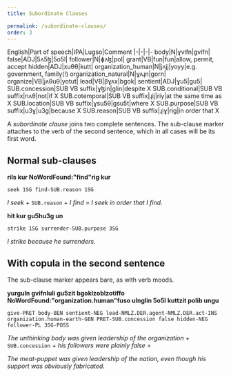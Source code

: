 ```yaml
---
title: Subordinate Clauses

permalink: /subordinate-clauses/
order: 3
---
```


English|Part of speech|IPA|Lugso|Comment
|-|-|-|-
body|N|ɣvifn|gvifn|
false|ADJ|5ʌ5ɮ|5o5l|
follower|N|ɸʌɮ|pol|
grant|VB|fun|fun|allow, permit, accept
hidden|ADJ|xuθθ|kutt|
organization_human|N|jʌjj|yoyy|e.g. government, family(!)
organization_natural|N|ɣʌɻn|gorn|
organize|VB|jʌθuθ|yotut|
lead|VB|βɣʌx|bgok|
sentient|ADJ|ɣu5|gu5|
SUB.concession|SUB VB suffix|ɣɮin|glin|despite X
SUB.conditional|SUB VB suffix|nʌθ|not|if X
SUB.cotemporal|SUB VB suffix|ɻij|riy|at the same time as X
SUB.location|SUB VB suffix|ɣsu5θ|gsu5t|where X
SUB.purpose|SUB VB suffix|u3ɣ|u3g|because X
SUB.reason|SUB VB suffix|ɻiɣ|rig|in order that X

A _subordinate clause_ joins two complete sentences. The sub-clause marker attaches to the verb of the second sentence, which in all cases will be its first word.

## Normal sub-clauses

**rils kur NoWordFound:"find"rig kur**

`seek 1SG find-SUB.reason 1SG`

_I seek_ + `SUB.reason` + _I find_ = _I seek in order that I find._

**hit kur gu5hu3g un**

`strike 1SG surrender-SUB.purpose 3SG`

_I strike because he surrenders._

## With copula in the second sentence

The sub-clause marker appears bare, as with verb moods.

**yurguln gvifnluli gu5zit bgoklzoblzotiffo NoWordFound:"organization.human"fuso ulnglin 5o5l kuttzit polib ungu**

`give-PRET body-BEN sentient-NEG lead-NMLZ.DER.agent-NMLZ.DER.act-INS organization.human-earth-GEN PRET-SUB.concession false hidden-NEG follower-PL 3SG-POSS`

_The unthinking body was given leadership of the organization_ + `SUB.concession` + _his followers were plainly false_ =

_The meat-puppet was given leadership of the nation, even though his support was obviously fabricated._
